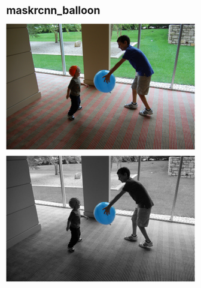 # maskrcnn_balloon

![](images\2917282960_06beee649a_b.jpg)

![](images\segment_2917282960_06beee649a_b.jpg)
